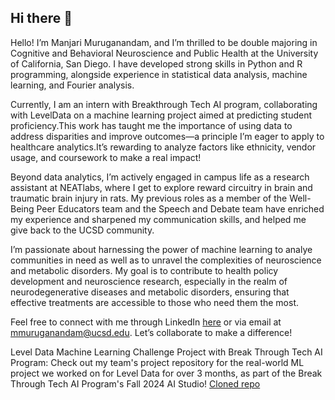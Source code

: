 ## Hi there 👋
Hello! I’m Manjari Muruganandam, and I’m thrilled to be double majoring in Cognitive and Behavioral Neuroscience and Public Health at the University of California, San Diego. I have developed strong skills in Python and R programming, alongside experience in statistical data analysis, machine learning, and Fourier analysis.

Currently, I am an intern with Breakthrough Tech AI program, collaborating with LevelData on a machine learning project aimed at predicting student proficiency.This work has taught me the importance of using data to address disparities and improve outcomes—a principle I’m eager to apply to healthcare analytics.It’s rewarding to analyze factors like ethnicity, vendor usage, and coursework to make a real impact!

Beyond data analytics, I’m actively engaged in campus life as a research assistant at NEATlabs, where I get to explore reward circuitry in brain and traumatic brain injury in rats. My previous roles as a member of the Well-Being Peer Educators team and the Speech and Debate team have enriched my experience and sharpened my communication skills, and helped me give back to the UCSD community. 

I’m passionate about harnessing the power of machine learning to analye communities in need as well as to unravel the complexities of neuroscience and metabolic disorders. My goal is to contribute to health policy development and neuroscience research, especially in the realm of neurodegenerative diseases and metabolic disorders, ensuring that effective treatments are accessible to those who need them the most. 

Feel free to connect with me through LinkedIn [here](https://www.linkedin.com/in/manjari-muru/) or via email at mmuruganandam@ucsd.edu. Let’s collaborate to make a difference!

Level Data Machine Learning Challenge Project with Break Through Tech AI Program: Check out my team's project repository for the real-world ML project we worked on for Level Data for over 3 months, as part of the Break Through Tech AI Program's Fall 2024 AI Studio! [Cloned repo](https://github.com/level-data-1a/predicting-proficiency.git)

<!--
**manjari-muru/manjari-muru** is a ✨ _special_ ✨ repository because its `README.md` (this file) appears on your GitHub profile.

Here are some ideas to get you started:

- 🔭 I’m currently working on ...
- 🌱 I’m currently learning ...
- 👯 I’m looking to collaborate on ...
- 🤔 I’m looking for help with ...
- 💬 Ask me about ...
- 📫 How to reach me: ...
- 😄 Pronouns: ...
- ⚡ Fun fact: ...
-->
